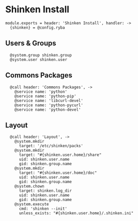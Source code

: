 
# Shinken Install

    module.exports = header: 'Shinken Install', handler: ->
      {shinken} = @config.ryba

## Users & Groups

      @system.group shinken.group
      @system.user shinken.user

## Commons Packages

      @call header: 'Commons Packages', ->
        @service name: 'python'
        @service name: 'python-pip'
        @service name: 'libcurl-devel'
        @service name: 'python-pycurl'
        @service name: 'python-devel'

## Layout

      @call header: 'Layout', ->
        @system.mkdir
          target: '/etc/shinken/packs'
        @system.mkdir
          target: "#{shinken.user.home}/share"
          uid: shinken.user.name
          gid: shinken.group.name
        @system.mkdir
          target: "#{shinken.user.home}/doc"
          uid: shinken.user.name
          gid: shinken.group.name
        @system.chown
          target: shinken.log_dir
          uid: shinken.user.name
          gid: shinken.group.name
        @system.execute
          cmd: 'shinken --init'
          unless_exists: "#{shinken.user.home}/.shinken.ini"
